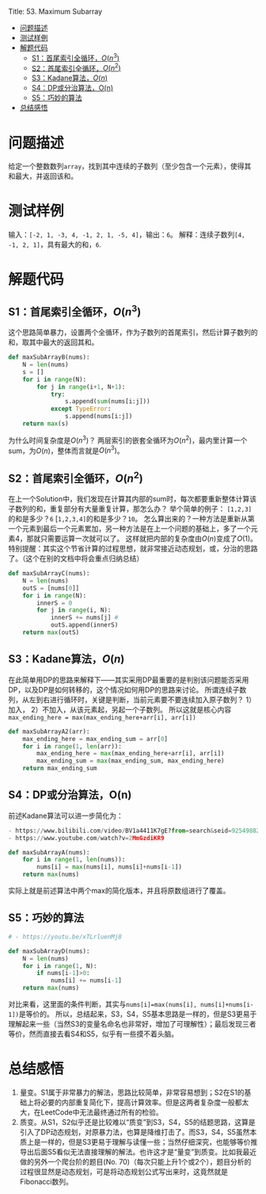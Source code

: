 Title: 53. Maximum Subarray

<!-- @import "[TOC]" {cmd="toc" depthFrom=1 depthTo=6 orderedList=false} -->

<!-- code_chunk_output -->

- [问题描述](#问题描述)
- [测试样例](#测试样例)
- [解题代码](#解题代码)
  - [S1：首尾索引全循环，$O(n^3)$](#s1首尾索引全循环on3)
  - [S2：首尾索引全循环，$O(n^2)$](#s2首尾索引全循环on2)
  - [S3：Kadane算法，$O(n)$](#s3kadane算法on)
  - [S4：DP或分治算法，O(n)](#s4dp或分治算法on)
  - [S5：巧妙的算法](#s5巧妙的算法)
- [总结感悟](#总结感悟)

<!-- /code_chunk_output -->

# 问题描述
给定一个整数数列`array`，找到其中连续的子数列（至少包含一个元素），使得其和最大，并返回该和。
# 测试样例
输入：`[-2, 1, -3, 4, -1, 2, 1, -5, 4]`，输出：`6`。
解释：连续子数列`[4, -1, 2, 1]`，具有最大的和，`6`.
# 解题代码
## S1：首尾索引全循环，$O(n^3)$
这个思路简单暴力，设置两个全循环，作为子数列的首尾索引，然后计算子数列的和，取其中最大的返回其和。
```Python
def maxSubArrayB(nums):
    N = len(nums) 
    s = []
    for i in range(N):
        for j in range(i+1, N+1):
            try:
                s.append(sum(nums[i:j]))
            except TypeError:
                s.append(nums[i:j])
    return max(s)
```

为什么时间复杂度是$O(n^3)$？
两层索引的嵌套全循环为$O(n^2)$，最内里计算一个sum，为$O(n)$，整体而言就是$O(n^3)$。

## S2：首尾索引全循环，$O(n^2)$
在上一个Solution中，我们发现在计算其内部的sum时，每次都要重新整体计算该子数列的和，重复部分有大量重复计算，那怎么办？
举个简单的例子：
`[1,2,3]`的和是多少？`6`
[`1,2,3,4]`的和是多少？`10`。
怎么算出来的？一种方法是重新从第一个元素到最后一个元素累加，另一种方法是在上一个问题的基础上，多了一个元素4，那就只需要运算一次就可以了。
这样就把内部的复杂度由$O(n)$变成了$O(1)$。
特别提醒：其实这个节省计算的过程思想，就非常接近动态规划，或，分治的思路了。（这个在别的文档中将会重点归纳总结）
```Python
def maxSubArrayC(nums):
    N = len(nums)
    outS = [nums[0]]
    for i in range(N):
        innerS = 0
        for j in range(i, N):
            innerS += nums[j] #
            outS.append(innerS)
    return max(outS)
```
## S3：Kadane算法，$O(n)$
在此简单用DP的思路来解释下——其实采用DP最重要的是判别该问题能否采用DP，以及DP是如何转移的，这个情况如何用DP的思路来讨论。
所谓连续子数列，从左到右进行循环时，关键是判断，当前元素要不要连续加入原子数列？
1）加入，
2）不加入，从该元素起，另起一个子数列。
所以这就是核心内容`max_ending_here = max(max_ending_here+arr[i], arr[i])`
```Python
def maxSubArrayA2(arr):
    max_ending_here = max_ending_sum = arr[0]
    for i in range(1, len(arr)):
        max_ending_here = max(max_ending_here+arr[i], arr[i])
        max_ending_sum = max(max_ending_sum, max_ending_here)
    return max_ending_sum
```
## S4：DP或分治算法，O(n)
前述Kadane算法可以进一步简化为：
```Python
- https://www.bilibili.com/video/BV1a4411K7gE?from=search&seid=9254988277598247286
- https://www.youtube.com/watch?v=2MmGzdiKR9

def maxSubArrayA(nums):
    for i in range(1, len(nums)):
        nums[i] = max(nums[i], nums[i]+nums[i-1])
    return max(nums)
```
实际上就是前述算法中两个max的简化版本，并且将原数组进行了覆盖。
## S5：巧妙的算法
```Python
# - https://youtu.be/xTLrluenMj8

def maxSubArrayD(nums):
    N = len(nums)
    for i in range(1, N):
        if nums[i-1]>0:
            nums[i] += nums[i-1]
    return max(nums)
```
对比来看，这里面的条件判断，其实与`nums[i]=max(nums[i], nums[i]+nums[i-1])`是等价的。
所以，总结起来，S3，S4，S5基本思路是一样的，但是S3更易于理解起来一些（当然S3的变量名命名也非常好，增加了可理解性）；最后发现三者等价，然而直接去看S4和S5，似乎有一些摸不着头脑。
# 总结感悟
1. 量变。S1属于非常暴力的解法，思路比较简单，非常容易想到；S2在S1的基础上将必要的内部重复简化下，提高计算效率。但是这两者复杂度一般都太大，在LeetCode中无法最终通过所有的检验。
2. 质变。从S1，S2似乎还是比较难以“质变”到S3，S4，S5的结题思路，这算是引入了DP动态规划，对原暴力法，也算是降维打击了。而S3，S4，S5虽然本质上是一样的，但是S3更易于理解与读懂一些；当然仔细深究，也能够等价推导出后面S5看似无法直接理解的解法。也许这才是“量变”到质变。比如我最近做的另外一个爬台阶的题目(No. 70)（每次只能上升1个或2个），题目分析的过程很显然是动态规划，可是将动态规划公式写出来时，这竟然就是Fibonacci数列。
